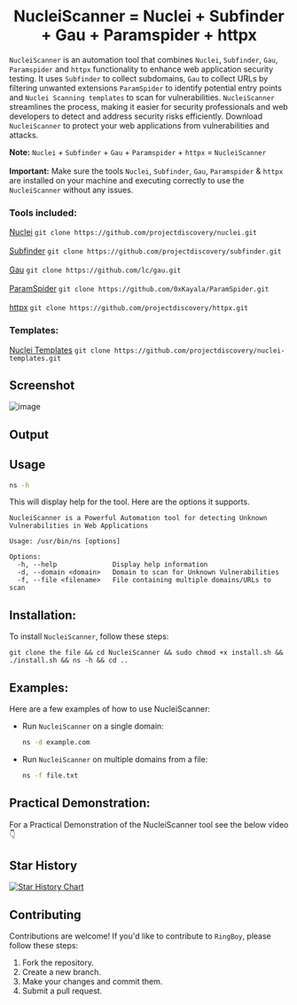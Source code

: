 <h1 align="center"> 
  NucleiScanner = Nuclei + Subfinder + Gau + Paramspider + httpx
  <br>
</h1>

`NucleiScanner` is an automation tool that combines `Nuclei`, `Subfinder`, `Gau`, `Paramspider` and `httpx` functionality to enhance web application security testing. It uses `Subfinder` to collect subdomains, `Gau` to collect URLs by filtering unwanted extensions `ParamSpider` to identify potential entry points and `Nuclei Scanning templates` to scan for vulnerabilities. `NucleiScanner` streamlines the process, making it easier for security professionals and web developers to detect and address security risks efficiently. Download `NucleiScanner` to protect your web applications from vulnerabilities and attacks.

**Note:** `Nuclei` + `Subfinder` + `Gau` + `Paramspider` + `httpx` = `NucleiScanner` <br><br>
**Important:** Make sure the tools `Nuclei`, `Subfinder`, `Gau`, `Paramspider` & `httpx` are installed on your machine and executing correctly to use the `NucleiScanner` without any issues.

### Tools included:
[Nuclei](https://github.com/projectdiscovery/nuclei) `git clone https://github.com/projectdiscovery/nuclei.git`<br><br>
[Subfinder](https://github.com/projectdiscovery/subfinder) `git clone https://github.com/projectdiscovery/subfinder.git`<br><br>
[Gau](https://github.com/lc/gau) `git clone https://github.com/lc/gau.git`<br><br>
[ParamSpider](https://github.com/0xKayala/ParamSpider) `git clone https://github.com/0xKayala/ParamSpider.git`<br><br>
[httpx](https://github.com/projectdiscovery/httpx) `git clone https://github.com/projectdiscovery/httpx.git`


### Templates:
[Nuclei Templates](https://github.com/projectdiscovery/nuclei-templates) `git clone https://github.com/projectdiscovery/nuclei-templates.git`

## Screenshot
![image](https://github.com/0xKayala/NucleiScanner/assets/16838353/a015b1f3-d8ef-4291-b7a5-7f6512904e83)


## Output


## Usage

```sh
ns -h
```

This will display help for the tool. Here are the options it supports.

```console
NucleiScanner is a Powerful Automation tool for detecting Unknown Vulnerabilities in Web Applications

Usage: /usr/bin/ns [options]

Options:
  -h, --help              Display help information
  -d, --domain <domain>   Domain to scan for Unknown Vulnerabilities
  -f, --file <filename>   File containing multiple domains/URLs to scan
```  

## Installation:

To install `NucleiScanner`, follow these steps:

```
git clone the file && cd NucleiScanner && sudo chmod +x install.sh && ./install.sh && ns -h && cd ..
```

## Examples:

Here are a few examples of how to use NucleiScanner:

- Run `NucleiScanner` on a single domain:

  ```sh
  ns -d example.com
  ```

- Run `NucleiScanner` on multiple domains from a file:

  ```sh
  ns -f file.txt
  ```

## Practical Demonstration:

For a Practical Demonstration of the NucleiScanner tool see the below video 👇 <br>


## Star History

[![Star History Chart](https://api.star-history.com/svg?repos=0xKayala/NucleiScanner&type=Date)](https://star-history.com/#0xKayala/NucleiScanner&Date)

## Contributing

Contributions are welcome! If you'd like to contribute to `RingBoy`, please follow these steps:

1. Fork the repository.
2. Create a new branch.
3. Make your changes and commit them.
4. Submit a pull request.

